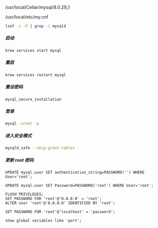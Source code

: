 /usr/local/Cellar/mysql/8.0.29_1

/usr/local/etc/my.cnf

```bash
lsof -i -P | grep -i mysqld
```

##### 启动

```bash
brew services start mysql
```

##### 重启

```bash
brew services restart mysql
```

##### 重设密码

```bash
mysql_secure_installation
```

##### 登录

```bash
mysql -uroot -p
```

##### 进入安全模式

```bash
mysqld_safe --skip-grant-tables
```

##### 更新 root 密码

```mysql
UPDATE mysql.user SET authentication_string=PASSWORD('') WHERE User='root';

UPDATE mysql.user SET Password=PASSWORD('root') WHERE User='root';

FLUSH PRIVILEGES;
SET PASSWORD FOR 'root'@'0.0.0.0' = 'root';
ALTER user 'root'@'0.0.0.0' IDENTIFIED BY 'root';

SET PASSWORD FOR 'root'@'localhost' = 'password';
```

```mysql
show global variables like 'port';
```